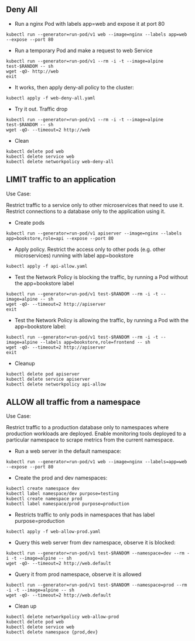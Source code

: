 ## Deny All

- Run a nginx Pod with labels app=web and expose it at port 80

```
kubectl run --generator=run-pod/v1 web --image=nginx --labels app=web --expose --port 80
```

- Run a temporary Pod and make a request to web Service

```
kubectl run --generator=run-pod/v1 --rm -i -t --image=alpine test-$RANDOM -- sh
wget -qO- http://web
exit
```

- It works, then apply deny-all policy to the cluster:

```
kubectl apply -f web-deny-all.yaml
```

- Try it out. Traffic drop

```
kubectl run --generator=run-pod/v1 --rm -i -t --image=alpine test-$RANDOM -- sh
wget -qO- --timeout=2 http://web
```

- Clean

```
kubectl delete pod web
kubectl delete service web
kubectl delete networkpolicy web-deny-all
```

## LIMIT traffic to an application

Use Case:

Restrict traffic to a service only to other microservices that need to use it.
Restrict connections to a database only to the application using it.

- Create pods

```
kubectl run --generator=run-pod/v1 apiserver --image=nginx --labels app=bookstore,role=api --expose --port 80
```

- Apply policy. Restrict the access only to other pods (e.g. other microservices) running with label app=bookstore

```
kubectl apply -f api-allow.yaml
```

- Test the Network Policy is blocking the traffic, by running a Pod without the app=bookstore label

```
kubectl run --generator=run-pod/v1 test-$RANDOM --rm -i -t --image=alpine -- sh
wget -qO- --timeout=2 http://apiserver
exit
```

- Test the Network Policy is allowing the traffic, by running a Pod with the app=bookstore label:

```
kubectl run --generator=run-pod/v1 test-$RANDOM --rm -i -t --image=alpine --labels app=bookstore,role=frontend -- sh
wget -qO- --timeout=2 http://apiserver
exit
```

- Cleanup

```
kubectl delete pod apiserver
kubectl delete service apiserver
kubectl delete networkpolicy api-allow
```

## ALLOW all traffic from a namespace

Use Case:

Restrict traffic to a production database only to namespaces where production workloads are deployed.
Enable monitoring tools deployed to a particular namespace to scrape metrics from the current namespace.

- Run a web server in the default namespace:

```
kubectl run --generator=run-pod/v1 web --image=nginx --labels=app=web --expose --port 80
```

- Create the prod and dev namespaces:

```
kubectl create namespace dev
kubectl label namespace/dev purpose=testing
kubectl create namespace prod
kubectl label namespace/prod purpose=production
```

- Restricts traffic to only pods in namespaces that has label purpose=production

```
kubectl apply -f web-allow-prod.yaml
```

- Query this web server from dev namespace, observe it is blocked:

```
kubectl run --generator=run-pod/v1 test-$RANDOM --namespace=dev --rm -i -t --image=alpine -- sh
wget -qO- --timeout=2 http://web.default
```

- Query it from prod namespace, observe it is allowed

```
kubectl run --generator=run-pod/v1 test-$RANDOM --namespace=prod --rm -i -t --image=alpine -- sh
wget -qO- --timeout=2 http://web.default
```

- Clean up

```
kubectl delete networkpolicy web-allow-prod
kubectl delete pod web
kubectl delete service web
kubectl delete namespace {prod,dev}
```
